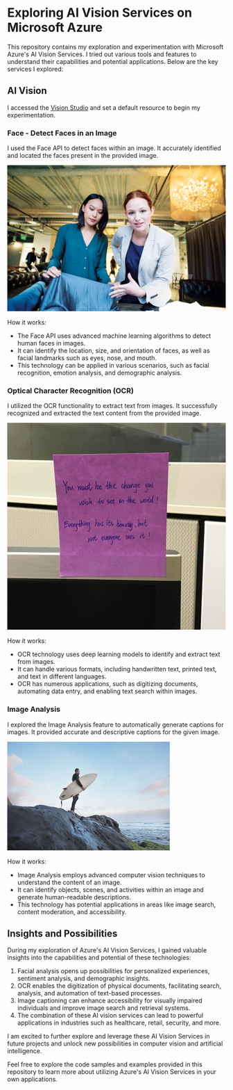 # Exploring AI Vision Services on Microsoft Azure

This repository contains my exploration and experimentation with Microsoft Azure's AI Vision Services. I tried out various tools and features to understand their capabilities and potential applications. Below are the key services I explored:

## AI Vision

I accessed the [Vision Studio](https://portal.vision.cognitive.azure.com/) and set a default resource to begin my experimentation.

### Face - Detect Faces in an Image

I used the Face API to detect faces within an image. It accurately identified and located the faces present in the provided image.

![Face Detection Example](inputs/face-detection-demo.png)

How it works:
- The Face API uses advanced machine learning algorithms to detect human faces in images.
- It can identify the location, size, and orientation of faces, as well as facial landmarks such as eyes, nose, and mouth.
- This technology can be applied in various scenarios, such as facial recognition, emotion analysis, and demographic analysis.

### Optical Character Recognition (OCR)

I utilized the OCR functionality to extract text from images. It successfully recognized and extracted the text content from the provided image.

![OCR Example](inputs/ocr-demo.jpeg)

How it works:
- OCR technology uses deep learning models to identify and extract text from images.
- It can handle various formats, including handwritten text, printed text, and text in different languages.
- OCR has numerous applications, such as digitizing documents, automating data entry, and enabling text search within images.

### Image Analysis

I explored the Image Analysis feature to automatically generate captions for images. It provided accurate and descriptive captions for the given image.

![Image Analysis Example](inputs/ImageCaptioning-demo.png)

How it works:
- Image Analysis employs advanced computer vision techniques to understand the content of an image.
- It can identify objects, scenes, and activities within an image and generate human-readable descriptions.
- This technology has potential applications in areas like image search, content moderation, and accessibility.

## Insights and Possibilities

During my exploration of Azure's AI Vision Services, I gained valuable insights into the capabilities and potential of these technologies:

1. Facial analysis opens up possibilities for personalized experiences, sentiment analysis, and demographic insights.
2. OCR enables the digitization of physical documents, facilitating search, analysis, and automation of text-based processes.
3. Image captioning can enhance accessibility for visually impaired individuals and improve image search and retrieval systems.
4. The combination of these AI vision services can lead to powerful applications in industries such as healthcare, retail, security, and more.

I am excited to further explore and leverage these AI Vision Services in future projects and unlock new possibilities in computer vision and artificial intelligence.

Feel free to explore the code samples and examples provided in this repository to learn more about utilizing Azure's AI Vision Services in your own applications.
